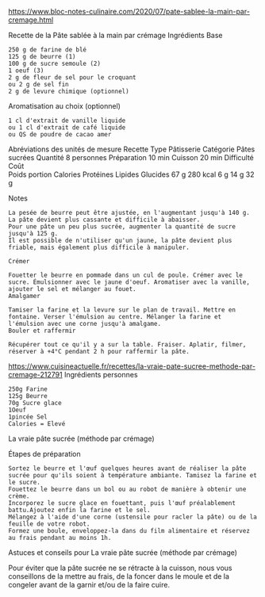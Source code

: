 https://www.bloc-notes-culinaire.com/2020/07/pate-sablee-la-main-par-cremage.html

Recette de la Pâte sablée à la main par crémage
Ingrédients
Base

    250 g de farine de blé
    125 g de beurre (1)
    100 g de sucre semoule (2)
    1 oeuf (3)
    2 g de fleur de sel pour le croquant
    ou 2 g de sel fin
    2 g de levure chimique (optionnel)

Aromatisation au choix (optionnel)

    1 cl d'extrait de vanille liquide
    ou 1 cl d'extrait de café liquide
    ou QS de poudre de cacao amer

Abréviations des unités de mesure
Recette
Type	Pâtisserie
Catégorie	Pâtes sucrées
Quantité	8 personnes
Préparation	10 min
Cuisson	20 min
Difficulté	
Coût	
Poids portion	Calories	Protéines	Lipides	Glucides
67 g 	280 kcal 	6 g 	14 g 	32 g

Notes

    La pesée de beurre peut être ajustée, en l'augmentant jusqu'à 140 g. La pâte devient plus cassante et difficile à abaisser.
    Pour une pâte un peu plus sucrée, augmenter la quantité de sucre jusqu'à 125 g.
    Il est possible de n'utiliser qu'un jaune, la pâte devient plus friable, mais également plus difficile à manipuler.

    Crémer

    Fouetter le beurre en pommade dans un cul de poule. Crémer avec le sucre. Émulsionner avec le jaune d'oeuf. Aromatiser avec la vanille, ajouter le sel et mélanger au fouet.
    Amalgamer

    Tamiser la farine et la levure sur le plan de travail. Mettre en fontaine. Verser l'émulsion au centre. Mélanger la farine et l'émulsion avec une corne jusqu'à amalgame.
    Bouler et raffermir

    Récupérer tout ce qu'il y a sur la table. Fraiser. Aplatir, filmer, réserver à +4°C pendant 2 h pour raffermir la pâte.




https://www.cuisineactuelle.fr/recettes/la-vraie-pate-sucree-methode-par-cremage-212791
 Ingrédients
personnes

    250g Farine
    125g Beurre
    70g Sucre glace
    1Oeuf
    1pincée Sel
    Calories = Elevé


La vraie pâte sucrée (méthode par crémage)

 Étapes de préparation

    Sortez le beurre et l'œuf quelques heures avant de réaliser la pâte sucrée pour qu'ils soient à température ambiante. Tamisez la farine et le sucre.
    Fouettez le beurre dans un bol ou au robot de manière à obtenir une crème.
    Incorporez le sucre glace en fouettant, puis l'œuf préalablement battu.Ajoutez enfin la farine et le sel.
    Mélangez à l'aide d'une corne (ustensile pour racler la pâte) ou de la feuille de votre robot.
    Formez une boule, enveloppez-la dans du film alimentaire et réservez au frais pendant au moins 1h.

Astuces et conseils pour La vraie pâte sucrée (méthode par crémage)

Pour éviter que la pâte sucrée ne se rétracte à la cuisson, nous vous conseillons de la mettre au frais, de la foncer dans le moule et de la congeler avant de la garnir et/ou de la faire cuire.
